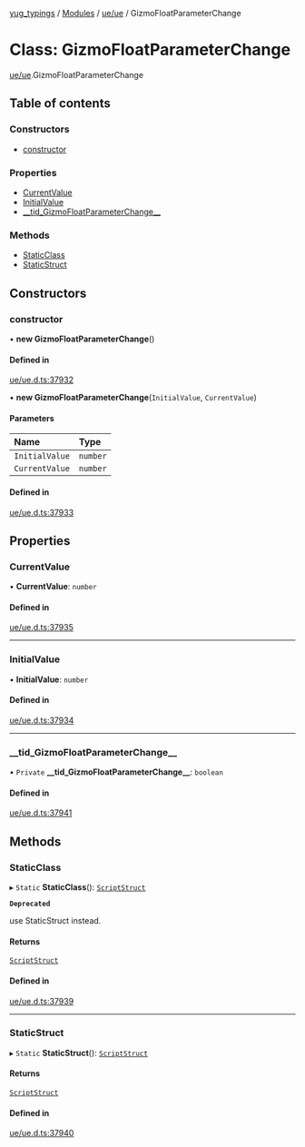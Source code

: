 [yug_typings](../README.md) / [Modules](../modules.md) / [ue/ue](../modules/ue_ue.md) / GizmoFloatParameterChange

# Class: GizmoFloatParameterChange

[ue/ue](../modules/ue_ue.md).GizmoFloatParameterChange

## Table of contents

### Constructors

- [constructor](ue_ue.GizmoFloatParameterChange.md#constructor)

### Properties

- [CurrentValue](ue_ue.GizmoFloatParameterChange.md#currentvalue)
- [InitialValue](ue_ue.GizmoFloatParameterChange.md#initialvalue)
- [\_\_tid\_GizmoFloatParameterChange\_\_](ue_ue.GizmoFloatParameterChange.md#__tid_gizmofloatparameterchange__)

### Methods

- [StaticClass](ue_ue.GizmoFloatParameterChange.md#staticclass)
- [StaticStruct](ue_ue.GizmoFloatParameterChange.md#staticstruct)

## Constructors

### constructor

• **new GizmoFloatParameterChange**()

#### Defined in

[ue/ue.d.ts:37932](https://github.com/YugMetaverse/yug_typings/blob/25cad34/ue/ue.d.ts#L37932)

• **new GizmoFloatParameterChange**(`InitialValue`, `CurrentValue`)

#### Parameters

| Name | Type |
| :------ | :------ |
| `InitialValue` | `number` |
| `CurrentValue` | `number` |

#### Defined in

[ue/ue.d.ts:37933](https://github.com/YugMetaverse/yug_typings/blob/25cad34/ue/ue.d.ts#L37933)

## Properties

### CurrentValue

• **CurrentValue**: `number`

#### Defined in

[ue/ue.d.ts:37935](https://github.com/YugMetaverse/yug_typings/blob/25cad34/ue/ue.d.ts#L37935)

___

### InitialValue

• **InitialValue**: `number`

#### Defined in

[ue/ue.d.ts:37934](https://github.com/YugMetaverse/yug_typings/blob/25cad34/ue/ue.d.ts#L37934)

___

### \_\_tid\_GizmoFloatParameterChange\_\_

• `Private` **\_\_tid\_GizmoFloatParameterChange\_\_**: `boolean`

#### Defined in

[ue/ue.d.ts:37941](https://github.com/YugMetaverse/yug_typings/blob/25cad34/ue/ue.d.ts#L37941)

## Methods

### StaticClass

▸ `Static` **StaticClass**(): [`ScriptStruct`](ue_ue.ScriptStruct.md)

**`Deprecated`**

use StaticStruct instead.

#### Returns

[`ScriptStruct`](ue_ue.ScriptStruct.md)

#### Defined in

[ue/ue.d.ts:37939](https://github.com/YugMetaverse/yug_typings/blob/25cad34/ue/ue.d.ts#L37939)

___

### StaticStruct

▸ `Static` **StaticStruct**(): [`ScriptStruct`](ue_ue.ScriptStruct.md)

#### Returns

[`ScriptStruct`](ue_ue.ScriptStruct.md)

#### Defined in

[ue/ue.d.ts:37940](https://github.com/YugMetaverse/yug_typings/blob/25cad34/ue/ue.d.ts#L37940)
